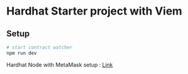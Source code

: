 # Hardhat Starter project with Viem 

## Setup
```bash
# start contract watcher 
npm run dev

```

Hardhat Node with MetaMask setup : [Link](https://github.com/maratib/learn/blob/main/hardhat/hh-node.md)